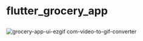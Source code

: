 # flutter_grocery_app

##
![grocery-app-ui-ezgif com-video-to-gif-converter](https://github.com/user-attachments/assets/be58366f-a1b0-4ff2-a512-b96e905874ef)
